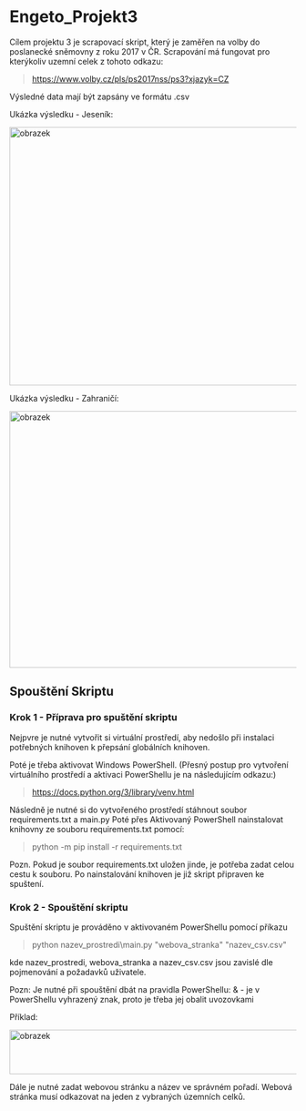# Engeto_Projekt3
Cílem projektu 3 je scrapovací skript, který je zaměřen na volby do poslanecké sněmovny z roku 2017 v ČR.
Scrapování má fungovat pro kterýkoliv uzemní celek z tohoto odkazu:

> https://www.volby.cz/pls/ps2017nss/ps3?xjazyk=CZ

Výsledné data mají být zapsány ve formátu .csv

Ukázka výsledku - Jeseník:

<img width="1770" height="454" alt="obrazek" src="https://github.com/user-attachments/assets/6c5a5107-0c1f-485f-a668-b66ccb013533" />


Ukázka výsledku - Zahraničí:

<img width="1816" height="451" alt="obrazek" src="https://github.com/user-attachments/assets/8cce250a-41c9-4154-8685-f1919fbbbe10" />


## Spouštění Skriptu

### Krok 1 - Příprava pro spuštění skriptu
Nejpvre je nutné vytvořit si virtuální prostředí, aby nedošlo při instalaci potřebných knihoven k přepsání globálních knihoven.

Poté je třeba aktivovat Windows PowerShell.
(Přesný postup pro vytvoření virtuálního prostředí a aktivaci PowerShellu je na následujícím odkazu:)

> https://docs.python.org/3/library/venv.html

Následně je nutné si do vytvořeného prostředí stáhnout soubor requirements.txt a main.py
Poté přes Aktivovaný PowerShell nainstalovat knihovny ze souboru requirements.txt pomocí:

> python -m pip install -r requirements.txt

Pozn. Pokud je soubor requirements.txt uložen jinde, je potřeba zadat celou cestu k souboru.
Po nainstalování knihoven je již skript připraven ke spuštení.

### Krok 2 - Spouštění skriptu
Spuštění skriptu je prováděno v aktivovaném PowerShellu pomocí příkazu

> python nazev_prostredi\main.py "webova_stranka" "nazev_csv.csv"

kde nazev_prostredi, webova_stranka a nazev_csv.csv jsou zavislé dle pojmenování a požadavků uživatele.

Pozn: Je nutné při spouštění dbát na pravidla PowerShellu:
& - je v PowerShellu vyhrazený znak, proto je třeba jej obalit uvozovkami

Příklad:

<img width="1463" height="78" alt="obrazek" src="https://github.com/user-attachments/assets/8587cb77-b8b5-46c8-8f35-a3a2f2d2b38f" />

Dále je nutné zadat webovou stránku a název ve správném pořadí. Webová stránka musí odkazovat na jeden z vybraných územních celků.


















